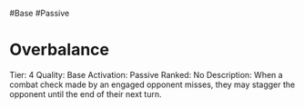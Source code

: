 #Base 
#Passive 

# Overbalance
Tier: 4
Quality: Base
Activation: Passive
Ranked: No
Description: When a combat check made by an engaged opponent misses, they may stagger the opponent until the end of their next turn.